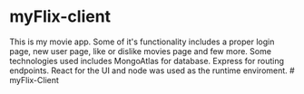 # myFlix-client

This is my movie app. Some of it's functionality includes a proper login page, new user page, like or dislike movies page and few more. Some technologies used includes MongoAtlas for database. Express for routing endpoints. React for the UI and node was used as the runtime enviroment.
#   m y F l i x - C l i e n t  
 